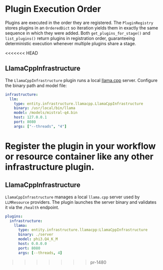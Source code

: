 # Plugin Execution Order

Plugins are executed in the order they are registered. The `PluginRegistry`
stores plugins in an `OrderedDict` so iteration yields them in exactly the
same sequence in which they were added. Both `get_plugins_for_stage()` and
`list_plugins()` return plugins in registration order, guaranteeing
deterministic execution whenever multiple plugins share a stage.

<<<<<<< HEAD

## LlamaCppInfrastructure

The `LlamaCppInfrastructure` plugin runs a local [llama.cpp](https://github.com/ggerganov/llama.cpp) server. Configure the binary path and model file:

```yaml
infrastructure:
  llm:
    type: entity.infrastructure.llamacpp.LlamaCppInfrastructure
    binary: /usr/local/bin/llama
    model: /models/mistral-q4.bin
    host: 127.0.0.1
    port: 8080
    args: ["--threads", "4"]
```

Register the plugin in your workflow or resource container like any other infrastructure plugin.
=======
## LlamaCppInfrastructure

`LlamaCppInfrastructure` manages a local `llama.cpp` server used by
`LLMResource` providers. The plugin launches the server binary and
validates it via the `/health` endpoint.

```yaml
plugins:
  infrastructure:
    llama:
      type: entity.infrastructure.llamacpp:LlamaCppInfrastructure
      binary: ./server
      model: phi3.Q4_K_M
      host: 0.0.0.0
      port: 8080
      args: [--threads, 4]
```

>>>>>>> pr-1480
